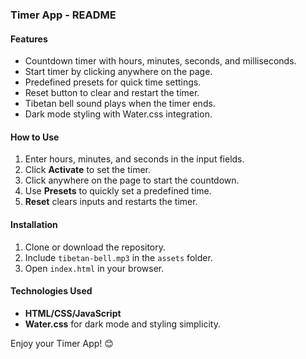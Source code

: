 ### Timer App - README

#### Features
- Countdown timer with hours, minutes, seconds, and milliseconds.
- Start timer by clicking anywhere on the page.
- Predefined presets for quick time settings.
- Reset button to clear and restart the timer.
- Tibetan bell sound plays when the timer ends.
- Dark mode styling with Water.css integration.

#### How to Use
1. Enter hours, minutes, and seconds in the input fields.
2. Click **Activate** to set the timer.
3. Click anywhere on the page to start the countdown.
4. Use **Presets** to quickly set a predefined time.
5. **Reset** clears inputs and restarts the timer.

#### Installation
1. Clone or download the repository.
2. Include `tibetan-bell.mp3` in the `assets` folder.
3. Open `index.html` in your browser.

#### Technologies Used
- **HTML/CSS/JavaScript**
- **Water.css** for dark mode and styling simplicity.

Enjoy your Timer App! 😊
